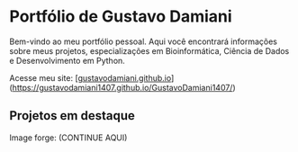 # Portfólio de Gustavo Damiani

Bem-vindo ao meu portfólio pessoal. Aqui você encontrará informações sobre meus projetos, especializações em Bioinformática, Ciência de Dados e Desenvolvimento em Python.

Acesse meu site: [[gustavodamiani.github.io](https://gustavodamiani.github.io)](https://gustavodamiani1407.github.io/GustavoDamiani1407/)

## Projetos em destaque
Image forge: (CONTINUE AQUI)

